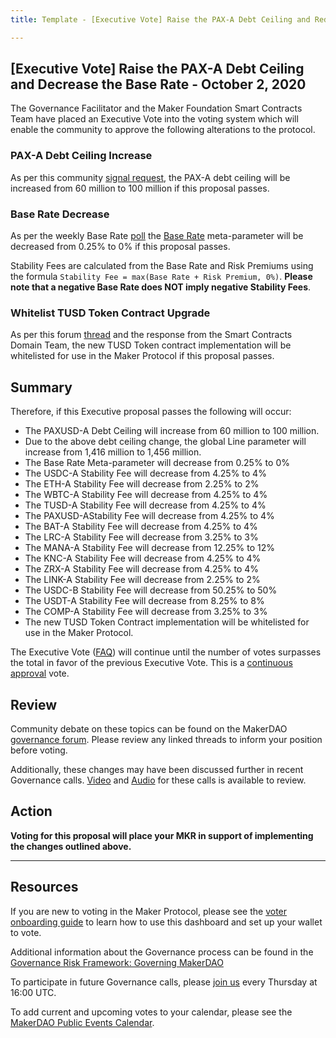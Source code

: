```yaml
---
title: Template - [Executive Vote] Raise the PAX-A Debt Ceiling and Reduce the Base Rate - October 2, 2020

---
```

## [Executive Vote] Raise the PAX-A Debt Ceiling and Decrease the Base Rate - October 2, 2020

The Governance Facilitator and the Maker Foundation Smart Contracts Team have placed an Executive Vote into the voting system which will enable the community to approve the following alterations to the protocol.

### PAX-A Debt Ceiling Increase 

As per this community [signal request](https://forum.makerdao.com/t/signal-request-increase-paxusd-a-debt-ceiling/4263), the PAX-A debt ceiling will be increased from 60 million to 100 million if this proposal passes.

### Base Rate Decrease

As per the weekly Base Rate [poll](https://vote.makerdao.com/polling-proposal/qmyb7u8vpk7n4xtd6wacvhzx6hk9tszrze7b91ya1cd15z) the [Base Rate](https://forum.makerdao.com/t/discussion-change-the-stability-fee-structure/2258) meta-parameter will be decreased from 0.25% to 0% if this proposal passes.

Stability Fees are calculated from the Base Rate and Risk Premiums using the formula `Stability Fee = max(Base Rate + Risk Premium, 0%)`. **Please note that a negative Base Rate does NOT imply negative Stability Fees**.

### Whitelist TUSD Token Contract Upgrade

As per this forum [thread](https://forum.makerdao.com/t/tusd-smart-contract-update-request/4445) and the response from the Smart Contracts Domain Team, the new TUSD Token contract implementation will be whitelisted for use in the Maker Protocol if this proposal passes.

## Summary

Therefore, if this Executive proposal passes the following will occur:
- The PAXUSD-A Debt Ceiling will increase from 60 million to 100 million.
- Due to the above debt ceiling change, the global Line parameter will increase from 1,416 million to 1,456 million.
- The Base Rate Meta-parameter will decrease from 0.25% to 0%
- The USDC-A Stability Fee will decrease from 4.25% to 4%
- The ETH-A Stability Fee will decrease from 2.25% to 2%
- The WBTC-A Stability Fee will decrease from 4.25% to 4%
- The TUSD-A Stability Fee will decrease from 4.25% to 4%
- The PAXUSD-AStability Fee will decrease from 4.25% to 4%
- The BAT-A Stability Fee will decrease from 4.25% to 4%
- The LRC-A Stability Fee will decrease from 3.25% to 3%
- The MANA-A Stability Fee will decrease from 12.25% to 12%
- The KNC-A Stability Fee will decrease from 4.25% to 4%
- The ZRX-A Stability Fee will decrease from 4.25% to 4%
- The LINK-A Stability Fee will decrease from 2.25% to 2%
- The USDC-B Stability Fee will decrease from 50.25% to 50%
- The USDT-A Stability Fee will decrease from 8.25% to 8%
- The COMP-A Stability Fee will decrease from 3.25% to 3%
- The new TUSD Token Contract implementation will be whitelisted for use in the Maker Protocol.

The Executive Vote ([FAQ](https://community-development.makerdao.com/makerdao-mcd-faqs/faqs#governance)) will continue until the number of votes surpasses the total in favor of the previous Executive Vote. This is a [continuous approval](https://community-development.makerdao.com/makerdao-mcd-faqs/faqs/governance#what-is-continuous-approval-voting) vote.

## Review

Community debate on these topics can be found on the MakerDAO [governance forum](https://forum.makerdao.com/). Please review any linked threads to inform your position before voting.

Additionally, these changes may have been discussed further in recent Governance calls. [Video](https://www.youtube.com/playlist?list=PLLzkWCj8ywWNq5-90-Id6VPSsrk4OWVan) and [Audio](https://soundcloud.com/makerdao/sets/governance-calls) for these calls is available to review.

## Action

**Voting for this proposal will place your MKR in support of implementing the changes outlined above.**

---

## Resources

If you are new to voting in the Maker Protocol, please see the [voter onboarding guide](https://community-development.makerdao.com/onboarding/voter-onboarding) to learn how to use this dashboard and set up your wallet to vote.

Additional information about the Governance process can be found in the [Governance Risk Framework: Governing MakerDAO](https://community-development.makerdao.com/governance/governance-risk-framework)

To participate in future Governance calls, please [join us](https://community-development.makerdao.com/governance/governance-and-risk-meetings) every Thursday at 16:00 UTC.

To add current and upcoming votes to your calendar, please see the [MakerDAO Public Events Calendar](https://calendar.google.com/calendar/embed?src=makerdao.com_3efhm2ghipksegl009ktniomdk%40group.calendar.google.com&ctz=America%2FLos_Angeles).
